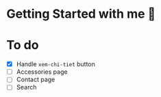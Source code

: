 # Getting Started with me 👣

# To do

- [X] Handle `xem-chi-tiet` button
- [ ] Accessories page
- [ ] Contact page
- [ ] Search

